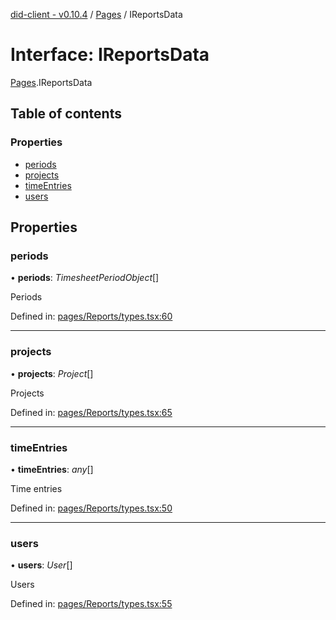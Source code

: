 [did-client - v0.10.4](../README.md) / [Pages](../modules/pages.md) / IReportsData

# Interface: IReportsData

[Pages](../modules/pages.md).IReportsData

## Table of contents

### Properties

- [periods](pages.ireportsdata.md#periods)
- [projects](pages.ireportsdata.md#projects)
- [timeEntries](pages.ireportsdata.md#timeentries)
- [users](pages.ireportsdata.md#users)

## Properties

### periods

• **periods**: *TimesheetPeriodObject*[]

Periods

Defined in: [pages/Reports/types.tsx:60](https://github.com/Puzzlepart/did/blob/dev/client/pages/Reports/types.tsx#L60)

___

### projects

• **projects**: *Project*[]

Projects

Defined in: [pages/Reports/types.tsx:65](https://github.com/Puzzlepart/did/blob/dev/client/pages/Reports/types.tsx#L65)

___

### timeEntries

• **timeEntries**: *any*[]

Time entries

Defined in: [pages/Reports/types.tsx:50](https://github.com/Puzzlepart/did/blob/dev/client/pages/Reports/types.tsx#L50)

___

### users

• **users**: *User*[]

Users

Defined in: [pages/Reports/types.tsx:55](https://github.com/Puzzlepart/did/blob/dev/client/pages/Reports/types.tsx#L55)
